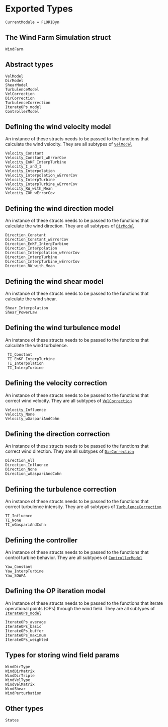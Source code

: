 # Exported Types

```@meta
CurrentModule = FLORIDyn
```
## The Wind Farm Simulation struct
```@docs
WindFarm
```
## Abstract types
```@docs
VelModel
DirModel
ShearModel
TurbulenceModel
VelCorrection
DirCorrection
TurbulenceCorrection
IterateOPs_model
ControllerModel
```

## Defining the wind velocity model
An instance of these structs needs to be passed to the functions that calculate the wind velocity. They are
all subtypes of [`VelModel`](@ref)
```@docs
Velocity_Constant
Velocity_Constant_wErrorCov
Velocity_EnKF_InterpTurbine
Velocity_I_and_I
Velocity_Interpolation
Velocity_Interpolation_wErrorCov
Velocity_InterpTurbine
Velocity_InterpTurbine_wErrorCov
Velocity_RW_with_Mean
Velocity_ZOH_wErrorCov
```

## Defining the wind direction model
An instance of these structs needs to be passed to the functions that calculate the wind direction. They are
all subtypes of [`DirModel`](@ref)

```@docs
Direction_Constant
Direction_Constant_wErrorCov
Direction_EnKF_InterpTurbine
Direction_Interpolation
Direction_Interpolation_wErrorCov
Direction_InterpTurbine
Direction_InterpTurbine_wErrorCov
Direction_RW_with_Mean
```

## Defining the wind shear model
An instance of these structs needs to be passed to the functions that calculate the wind shear.
```@docs
Shear_Interpolation
Shear_PowerLaw
```

## Defining the wind turbulence model
An instance of these structs needs to be passed to the functions that calculate the wind turbulence.
```@docs
 TI_Constant
 TI_EnKF_InterpTurbine
 TI_Interpolation
 TI_InterpTurbine
```

## Defining the velocity correction
An instance of these structs needs to be passed to the functions that correct wind velocity. They are
all subtypes of [`VelCorrection`](@ref)

```@docs
Velocity_Influence
Velocity_None
Velocity_wGaspariAndCohn
```

## Defining the direction correction
An instance of these structs needs to be passed to the functions that correct wind direction. They are
all subtypes of [`DirCorrection`](@ref)

```@docs
Direction_All
Direction_Influence
Direction_None
Direction_wGaspariAndCohn
```

## Defining the turbulence correction
An instance of these structs needs to be passed to the functions that correct turbulence intensity. They are
all subtypes of [`TurbulenceCorrection`](@ref)

```@docs
TI_Influence
TI_None
TI_wGaspariAndCohn
```

## Defining the controller
An instance of these structs needs to be passed to the functions that control turbine behavior. They are all subtypes of [`ControllerModel`](@ref)

```@docs
Yaw_Constant
Yaw_InterpTurbine
Yaw_SOWFA
```

## Defining the OP iteration model
An instance of these structs needs to be passed to the functions that iterate operational points (OPs) through the wind field. They are all subtypes of [`IterateOPs_model`](@ref)

```@docs
IterateOPs_average
IterateOPs_basic
IterateOPs_buffer
IterateOPs_maximum
IterateOPs_weighted
```

## Types for storing wind field params
```@docs
WindDirType
WindDirMatrix
WindDirTriple
WindVelType
WindVelMatrix
WindShear
WindPerturbation
```

## Other types
```@docs
States
```
